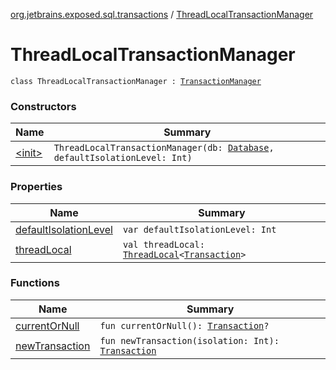 [org.jetbrains.exposed.sql.transactions](../index.md) / [ThreadLocalTransactionManager](.)

# ThreadLocalTransactionManager

`class ThreadLocalTransactionManager : `[`TransactionManager`](../-transaction-manager/index.md)

### Constructors

| Name | Summary |
|---|---|
| [&lt;init&gt;](-init-.md) | `ThreadLocalTransactionManager(db: `[`Database`](../../org.jetbrains.exposed.sql/-database/index.md)`, defaultIsolationLevel: Int)` |

### Properties

| Name | Summary |
|---|---|
| [defaultIsolationLevel](default-isolation-level.md) | `var defaultIsolationLevel: Int` |
| [threadLocal](thread-local.md) | `val threadLocal: `[`ThreadLocal`](http://docs.oracle.com/javase/6/docs/api/java/lang/ThreadLocal.html)`<`[`Transaction`](../../org.jetbrains.exposed.sql/-transaction/index.md)`>` |

### Functions

| Name | Summary |
|---|---|
| [currentOrNull](current-or-null.md) | `fun currentOrNull(): `[`Transaction`](../../org.jetbrains.exposed.sql/-transaction/index.md)`?` |
| [newTransaction](new-transaction.md) | `fun newTransaction(isolation: Int): `[`Transaction`](../../org.jetbrains.exposed.sql/-transaction/index.md) |

